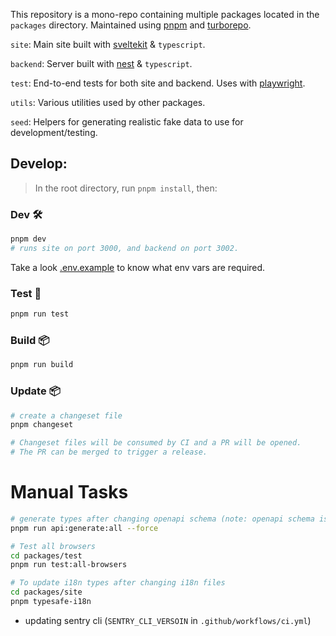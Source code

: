 This repository is a mono-repo containing multiple packages located in the `packages` directory. Maintained using [pnpm](https://pnpm.io/) and [turborepo](https://turborepo.org/).

`site`: Main site built with [sveltekit](https://kit.svelte.dev/) & `typescript`.

`backend`: Server built with [nest](https://github.com/nestjs/nest) & `typescript`.

`test`: End-to-end tests for both site and backend. Uses with [playwright](https://playwright.dev/).

`utils`: Various utilities used by other packages.

`seed`: Helpers for generating realistic fake data to use for development/testing.

## Develop:

> In the root directory, run `pnpm install`, then:

### Dev 🛠️

```bash
pnpm dev
# runs site on port 3000, and backend on port 3002.
```

Take a look [.env.example](.env.example) to know what env vars are required.

### Test 🧪

```bash
pnpm run test
```

### Build 📦

```bash
pnpm run build
```

### Update 📦

```bash
# create a changeset file
pnpm changeset

# Changeset files will be consumed by CI and a PR will be opened.
# The PR can be merged to trigger a release.
```

#

# Manual Tasks

```bash
# generate types after changing openapi schema (note: openapi schema is only generated in when running pnpm dev)
pnpm run api:generate:all --force

# Test all browsers
cd packages/test
pnpm run test:all-browsers

# To update i18n types after changing i18n files
cd packages/site
pnpm typesafe-i18n
```

- updating sentry cli (`SENTRY_CLI_VERSOIN` in `.github/workflows/ci.yml`)
